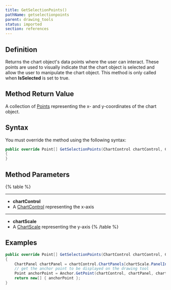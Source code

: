```yaml
---
title: GetSelectionPoints()
pathName: getselectionpoints
parent: drawing_tools
status: imported
section: references
---
```


## Definition

Returns the chart object's data points where the user can interact. These points are used to visually indicate that the chart object is selected and allow the user to manipulate the chart object. This method is only called when **IsSelected** is set to true.

## Method Return Value

A collection of [Points](points) representing the x- and y-coordinates of the chart object.

## Syntax

You must override the method using the following syntax:

```csharp
public override Point[] GetSelectionPoints(ChartControl chartControl, ChartScale chartScale)  
{  
}
```

## Method Parameters

{% table %}

---

* **chartControl**
* A [ChartControl](chartcontrol) representing the x-axis

---

* **chartScale**
* A [ChartScale](chartscale) representing the y-axis
{% /table %}

## Examples

```csharp
public override Point[] GetSelectionPoints(ChartControl chartControl, ChartScale chartScale)
{        
    ChartPanel chartPanel = chartControl.ChartPanels[chartScale.PanelIndex];
    // get the anchor point to be displayed on the drawing tool
    Point anchorPoint = Anchor.GetPoint(chartControl, chartPanel, chartScale, false);
    return new[] { anchorPoint };
}
```
